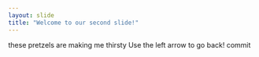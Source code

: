 ```yaml
---
layout: slide
title: "Welcome to our second slide!"
---
```

these pretzels are making me thirsty
Use the left arrow to go back!
commit
